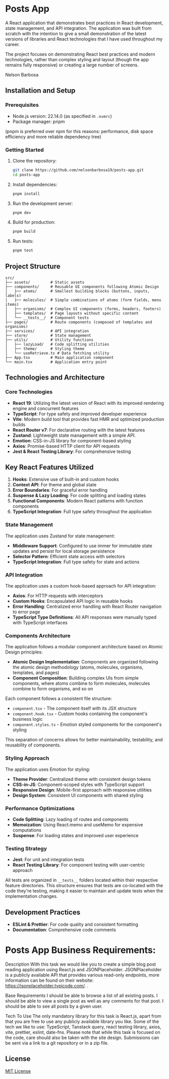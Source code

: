 # Posts App

A React application that demonstrates best practices in React development, state management, and API integration. The application was built from scratch with the intention to give a small demonstration of the latest versions of libraries and React technologies that I have used throughout my career.

The project focuses on demonstrating React best practices and modern technologies, rather than complex styling and layout (though the app remains fully responsive) or creating a large number of screens.

Nelson Barbosa

## Installation and Setup

### Prerequisites

- Node.js version: 22.14.0 (as specified in `.nvmrc`)
- Package manager: pnpm

(pnpm is preferred over npm for this reasons: performance, disk space efficiency and more reliable dependency tree)

### Getting Started

1. Clone the repository:

   ```bash
   git clone https://github.com/nelsonbarbosa19/posts-app.git
   cd posts-app
   ```

2. Install dependencies:

   ```bash
   pnpm install
   ```

3. Run the development server:

   ```bash
   pnpm dev
   ```

4. Build for production:

   ```bash
   pnpm build
   ```

5. Run tests:
   ```bash
   pnpm test
   ```

## Project Structure

```
src/
├── assets/         # Static assets
├── components/     # Reusable UI components following Atomic Design
│   ├── atoms/      # Smallest building blocks (buttons, inputs, labels)
│   ├── molecules/  # Simple combinations of atoms (form fields, menu items)
│   ├── organisms/  # Complex UI components (forms, headers, footers)
│   ├── templates/  # Page layouts without specific content
│   └── __tests__/  # Component tests
├── pages/          # Route components (composed of templates and organisms)
├── services/       # API integration
├── store/          # State management
├── utils/          # Utility functions
│   ├── lazyLoad/   # Code splitting utilities
│   ├── theme/      # Styling theme
│   └── useRetrieve.ts # Data fetching utility
├── App.tsx         # Main application component
└── main.tsx        # Application entry point
```

## Technologies and Architecture

### Core Technologies

- **React 19**: Utilizing the latest version of React with its improved rendering engine and concurrent features
- **TypeScript**: For type safety and improved developer experience
- **Vite**: Modern build tool that provides fast HMR and optimized production builds
- **React Router v7**: For declarative routing with the latest features
- **Zustand**: Lightweight state management with a simple API.
- **Emotion**: CSS-in-JS library for component-based styling
- **Axios**: Promise-based HTTP client for API requests
- **Jest & React Testing Library**: For comprehensive testing

## Key React Features Utilized

1. **Hooks**: Extensive use of built-in and custom hooks
2. **Context API**: For theme and global state
3. **Error Boundaries**: For graceful error handling
4. **Suspense & Lazy Loading**: For code splitting and loading states
5. **Functional Components**: Modern React patterns with function components
6. **TypeScript Integration**: Full type safety throughout the application

### State Management

The application uses Zustand for state management:

- **Middleware Support**: Configured to use immer for immutable state updates and persist for local storage persistence
- **Selector Pattern**: Efficient state access with selectors
- **TypeScript Integration**: Full type safety for state and actions

### API Integration

The application uses a custom hook-based approach for API integration:

- **Axios**: For HTTP requests with interceptors
- **Custom Hooks**: Encapsulated API logic in reusable hooks
- **Error Handling**: Centralized error handling with React Router navigation to error page
- **TypeScript Type Definitions**: All API responses were manually typed with TypeScript interfaces

### Components Architecture

The application follows a modular component architecture based on Atomic Design principles:

- **Atomic Design Implementation**: Components are organized following the atomic design methodology (atoms, molecules, organisms, templates, and pages)
- **Component Composition**: Building complex UIs from simple components, where atoms combine to form molecules, molecules combine to form organisms, and so on

Each component follows a consistent file structure:

- `component.tsx` - The component itself with its JSX structure
- `component.hook.tsx` - Custom hooks containing the component's business logic
- `component.styles.ts` - Emotion styled components for the component's styling

This separation of concerns allows for better maintainability, testability, and reusability of components.

### Styling Approach

The application uses Emotion for styling:

- **Theme Provider**: Centralized theme with consistent design tokens
- **CSS-in-JS**: Component-scoped styles with TypeScript support
- **Responsive Design**: Mobile-first approach with responsive utilities
- **Design System**: Consistent UI components with shared styling

### Performance Optimizations

- **Code Splitting**: Lazy loading of routes and components
- **Memoization**: Using React.memo and useMemo for expensive computations
- **Suspense**: For loading states and improved user experience

### Testing Strategy

- **Jest**: For unit and integration tests
- **React Testing Library**: For component testing with user-centric approach

All tests are organized in `__tests__` folders located within their respective feature directories. This structure ensures that tests are co-located with the code they're testing, making it easier to maintain and update tests when the implementation changes.

## Development Practices

- **ESLint & Prettier**: For code quality and consistent formatting
- **Documentation**: Comprehensive code comments

# Posts App Business Requirements:

Description
With this task we would like you to create a simple blog post reading application using React.js and JSONPlaceholder. JSONPlaceholder is a publicly available API that provides various read-only endpoints, more information can be found on their website: https://jsonplaceholder.typicode.com/. .

Base Requirements
I should be able to browse a list of all existing posts.
I should be able to view a single post as well as any comments for that post.
I should be able to see all posts by a given user.

Tech To Use
The only mandatory library for this task is React.js, apart from that you are free to use any publicly available library you like. Some of the tech we like to use: TypeScript, Tanstack query, react testing library, axios, vite, prettier, eslint, date-fns. Please note that while this task is focused on the code, care should also be taken with the site design.
Submissions can be sent via a link to a git repository or in a zip file.

## License

[MIT License](LICENSE)
